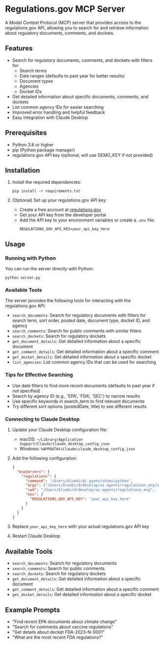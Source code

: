 # Regulations.gov MCP Server

A Model Context Protocol (MCP) server that provides access to the regulations.gov API, allowing you to search for and retrieve information about regulatory documents, comments, and dockets.

## Features

- Search for regulatory documents, comments, and dockets with filters for:
  - Search terms
  - Date ranges (defaults to past year for better results)
  - Document types
  - Agencies
  - Docket IDs
- Get detailed information about specific documents, comments, and dockets
- List common agency IDs for easier searching
- Improved error handling and helpful feedback
- Easy integration with Claude Desktop

## Prerequisites

- Python 3.8 or higher
- pip (Python package manager)
- regulations.gov API key (optional, will use DEMO_KEY if not provided)

## Installation

1. Install the required dependencies:
   ```
   pip install -r requirements.txt
   ```

2. (Optional) Set up your regulations.gov API key:
   - Create a free account at [regulations.gov](https://www.regulations.gov/)
   - Get your API key from the developer portal
   - Add the API key to your environment variables or create a `.env` file:
     ```
     REGULATIONS_GOV_API_KEY=your_api_key_here
     ```

## Usage

### Running with Python

You can run the server directly with Python:

```
python server.py
```

### Available Tools

The server provides the following tools for interacting with the regulations.gov API:

- `search_documents`: Search for regulatory documents with filters for search term, sort order, posted date, document type, docket ID, and agency
- `search_comments`: Search for public comments with similar filters
- `search_dockets`: Search for regulatory dockets
- `get_document_details`: Get detailed information about a specific document
- `get_comment_details`: Get detailed information about a specific comment
- `get_docket_details`: Get detailed information about a specific docket
- `list_agencies`: List common agency IDs that can be used for searching

### Tips for Effective Searching

- Use date filters to find more recent documents (defaults to past year if not specified)
- Search by agency ID (e.g., 'EPA', 'FDA', 'SEC') to narrow results
- Use specific keywords in search_term to find relevant documents
- Try different sort options (postedDate, title) to see different results

### Connecting to Claude Desktop

1. Update your Claude Desktop configuration file:
   - macOS: `~/Library/Application Support/Claude/claude_desktop_config.json`
   - Windows: `%APPDATA%\Claude\claude_desktop_config.json`

2. Add the following configuration:
   ```json
   {
     "mcpServers": {
       "regulations": {
         "command": "/Users/bluebird/.pyenv/shims/python",
         "args": ["/Users/bluebird/develop/ai-agents/regulations_mcp/server.py"],
         "cwd": "/Users/bluebird/develop/ai-agents/regulations_mcp",
         "env": {
           "REGULATIONS_GOV_API_KEY": "your_api_key_here"
         }
       }
     }
   }
   ```

3. Replace `your_api_key_here` with your actual regulations.gov API key
4. Restart Claude Desktop

## Available Tools

- `search_documents`: Search for regulatory documents
- `search_comments`: Search for public comments
- `search_dockets`: Search for regulatory dockets
- `get_document_details`: Get detailed information about a specific document
- `get_comment_details`: Get detailed information about a specific comment
- `get_docket_details`: Get detailed information about a specific docket

## Example Prompts

- "Find recent EPA documents about climate change"
- "Search for comments about vaccine regulations"
- "Get details about docket FDA-2023-N-0001"
- "What are the most recent FDA regulations?"
